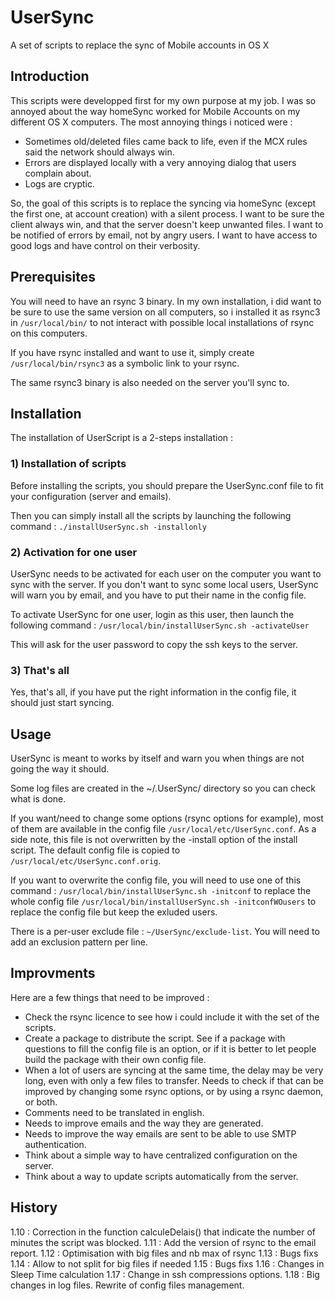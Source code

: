 # UserSync
A set of scripts to replace the sync of Mobile accounts in OS X

## Introduction
This scripts were developped first for my own purpose at my job. I was so annoyed about the way homeSync worked for Mobile Accounts on my different OS X computers. The most annoying things i noticed were :

- Sometimes old/deleted files came back to life, even if the MCX rules said the network should always win.
- Errors are displayed locally with a very annoying dialog that users complain about.
- Logs are cryptic.

So, the goal of this scripts is to replace the syncing via homeSync (except the first one, at account creation) with a silent process. I want to be sure the client always win, and that the server doesn't keep unwanted files. I want to be notified of errors by email, not by angry users. I want to have access to good logs and have control on their verbosity. 

## Prerequisites
You will need to have an rsync 3 binary. In my own installation, i did want to be sure to use the same version on all computers, so i installed it as rsync3 in `/usr/local/bin/` to not interact with possible local installations of rsync on this computers.

If you have rsync installed and want to use it, simply create `/usr/local/bin/rsync3` as a symbolic link to your rsync.

The same rsync3 binary is also needed on the server you'll sync to.

## Installation
The installation of UserScript is a 2-steps installation :

### 1) Installation of scripts
Before installing the scripts, you should prepare the UserSync.conf file to fit your configuration (server and emails).

Then you can simply install all the scripts by launching the following command :
`./installUserSync.sh -installonly`

### 2) Activation for one user
UserSync needs to be activated for each user on the computer you want to sync with the server. If you don't want to sync some local users, UserSync will warn you by email, and you have to put their name in the config file.

To activate UserSync for one user, login as this user, then launch the following command :
`/usr/local/bin/installUserSync.sh -activateUser`

This will ask for the user password to copy the ssh keys to the server.

### 3) That's all
Yes, that's all, if you have put the right information in the config file, it should just start syncing.

## Usage
UserSync is meant to works by itself and warn you when things are not going the way it should.

Some log files are created in the ~/.UserSync/ directory so you can check what is done.

If you want/need to change some options (rsync options for example), most of them are available in the config file `/usr/local/etc/UserSync.conf`. As a side note, this file is not overwritten by the -install option of the install script. The default config file is copied to `/usr/local/etc/UserSync.conf.orig`.

If you want to overwrite the config file, you will need to use one of this command :
`/usr/local/bin/installUserSync.sh -initconf` to replace the whole config file
`/usr/local/bin/installUserSync.sh -initconfWOusers` to replace the config file but keep the exluded users.

There is a per-user exclude file : `~/UserSync/exclude-list`. You will need to add an exclusion pattern per line.

## Improvments
Here are a few things that need to be improved :

- Check the rsync licence to see how i could include it with the set of the scripts.
- Create a package to distribute the script. See if a package with questions to fill the config file is an option, or if it is better to let people build the package with their own config file.
- When a lot of users are syncing at the same time, the delay may be very long, even with only a few files to transfer. Needs to check if that can be improved by changing some rsync options, or by using a rsync daemon, or both.
- Comments need to be translated in english.
- Needs to improve emails and the way they are generated.
- Needs to improve the way emails are sent to be able to use SMTP authentication.
- Think about a simple way to have centralized configuration on the server.
- Think about a way to update scripts automatically from the server.

## History

1.10 : Correction in the function calculeDelais() that indicate the number of minutes the script was blocked.
1.11 : Add the version of rsync to the email report.
1.12 : Optimisation with big files and nb max of rsync
1.13 : Bugs fixs
1.14 : Allow to not split for big files if needed
1.15 : Bugs fixs
1.16 : Changes in Sleep Time calculation
1.17 : Change in ssh compressions options. 
1.18 : Big changes in log files. Rewrite of config files management.
